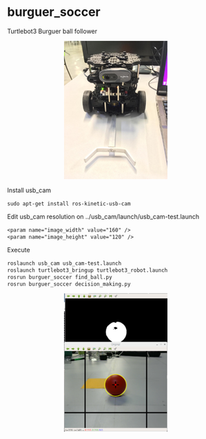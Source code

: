 # burguer_soccer
Turtlebot3 Burguer ball follower

<p align="center">
<img src="images/img2.jpeg" width="240" height="320">
</p>

Install usb_cam

    sudo apt-get install ros-kinetic-usb-cam 
 
Edit usb_cam resolution on ../usb_cam/launch/usb_cam-test.launch
    
    <param name="image_width" value="160" />
    <param name="image_height" value="120" />
  
Execute
    
    roslaunch usb_cam usb_cam-test.launch
    roslaunch turtlebot3_bringup turtlebot3_robot.launch
    rosrun burguer_soccer find_ball.py
    rosrun burguer_soccer decision_making.py

<p align="center">
<img src="images/img3.png" width="240" height="320">
</p>
